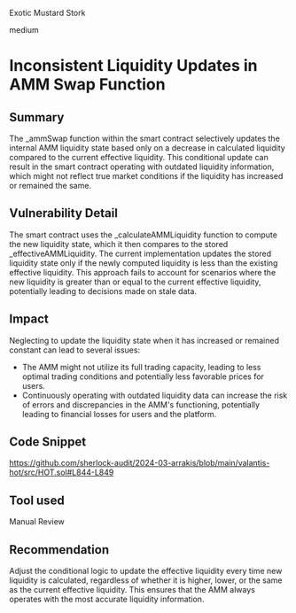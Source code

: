 Exotic Mustard Stork

medium

# Inconsistent Liquidity Updates in AMM Swap Function

## Summary
The _ammSwap function within the smart contract selectively updates the internal AMM liquidity state based only on a decrease in calculated liquidity compared to the current effective liquidity. This conditional update can result in the smart contract operating with outdated liquidity information, which might not reflect true market conditions if the liquidity has increased or remained the same.

## Vulnerability Detail
The smart contract uses the _calculateAMMLiquidity function to compute the new liquidity state, which it then compares to the stored _effectiveAMMLiquidity. The current implementation updates the stored liquidity state only if the newly computed liquidity is less than the existing effective liquidity. This approach fails to account for scenarios where the new liquidity is greater than or equal to the current effective liquidity, potentially leading to decisions made on stale data.

## Impact
Neglecting to update the liquidity state when it has increased or remained constant can lead to several issues:

- The AMM might not utilize its full trading capacity, leading to less optimal trading conditions and potentially less favorable prices for users.
- Continuously operating with outdated liquidity data can increase the risk of errors and discrepancies in the AMM's functioning, potentially leading to financial losses for users and the platform.

## Code Snippet
https://github.com/sherlock-audit/2024-03-arrakis/blob/main/valantis-hot/src/HOT.sol#L844-L849

## Tool used

Manual Review

## Recommendation
Adjust the conditional logic to update the effective liquidity every time new liquidity is calculated, regardless of whether it is higher, lower, or the same as the current effective liquidity. This ensures that the AMM always operates with the most accurate liquidity information.
